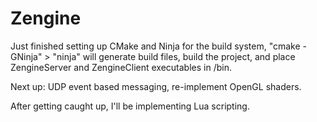 Zengine
=======

Just finished setting up CMake and Ninja for the build system, "cmake -GNinja" > "ninja" will generate build files, build the project, and place ZengineServer and ZengineClient executables in /bin.

Next up: UDP event based messaging, re-implement OpenGL shaders.

After getting caught up, I'll be implementing Lua scripting.
